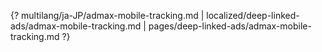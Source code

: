 {? multilang/ja-JP/admax-mobile-tracking.md | localized/deep-linked-ads/admax-mobile-tracking.md | pages/deep-linked-ads/admax-mobile-tracking.md ?}
